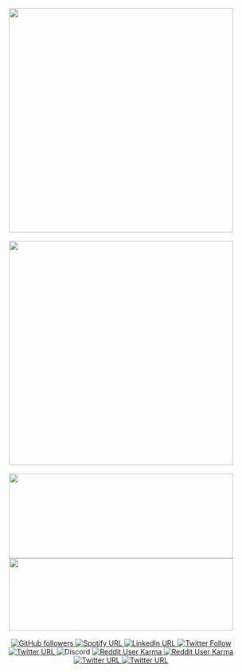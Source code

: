 <!--
**tanujp99/tanujp99** is a ✨ _special_ ✨ repository because its `README.md` (this file) appears on your GitHub profile.

Here are some ideas to get you started:

- 🔭 I’m currently working on ...
- 🌱 I’m currently learning ...
- 👯 I’m looking to collaborate on ...
- 🤔 I’m looking for help with ...
- 💬 Ask me about ...
- 📫 How to reach me: ...
- 😄 Pronouns: ...
- ⚡ Fun fact: ...
-->

<div align="center">
<img align="center" width=450 src="https://readme-typing-svg.herokuapp.com?color=%2347E10C&size=22&center=true&vCenter=true&width=450&lines=Meet+me+over+Coffee+%3A);just+a+n00b+programmer">
</div>

<br>

<div align="center">
  <img align="center" width=450 src="https://github-profile-trophy.vercel.app/?username=tanujp99&rank=SECRET,SSS,SS,S,AAA,AA,A,B&theme=chalk&column=3&margin-w=32&margin-h=15&no-bg=true&no-frame=true"/>
</div>

<br>

<div align="center">
  <img height=170 width=450 align="center" src="https://github-readme-stats.vercel.app/api?username=tanujp99&theme=calm&count_private=true&include_all_commits=true&&disable_animations=false&show_icons=false&hide=issues,contribs&hide_border=true&border_radius=12" />

  <img height=145 width=450 align="center" src="https://github-readme-stats.vercel.app/api/top-langs/?username=tanujp99&theme=calm&layout=compact&hide_border=true&langs_count=6&border_radius=12" />
</div>

<br>

<div align="center">
<!--   Github -->
  <a href="https://github.com/tanujp99" target="blank"> <img alt="GitHub followers" src="https://img.shields.io/github/followers/tanujp99?label=Github&style=social"> </a>
<!--   Spotify -->
  <a href="https://open.spotify.com/user/kpp010?si=VB36HuQZQ8-qG0p5Eyu3Lg" target="blank"> <img alt="Spotify URL" src="https://img.shields.io/twitter/url?label=spotify&logo=spotify&style=social&url=https%3A%2F%2Fopen.spotify.com%2Fuser%2Fkpp010%3Fsi%3DVB36HuQZQ8-qG0p5Eyu3Lg"> </a>
<!--   LinkedIn -->
  <a href="https://www.linkedin.com/in/tanujp/" target="blank"> <img alt="LinkedIn URL" src="https://img.shields.io/twitter/url?label=LinkedIn&logo=linkedin&style=social&url=https%3A%2F%2Fwww.linkedin.com%2Fin%2Ftanujp%2F"> </a>
<!--   Twitter -->
  <a href="https://twitter.com/tanujp99" target="blank"> <img alt="Twitter Follow" src="https://img.shields.io/twitter/follow/tanujp99?label=Twitter&style=social"> </a>
<!--   Instagram -->
  <a href="https://instagram.com/tanujp99" target="blank"> <img alt="Twitter URL" src="https://img.shields.io/twitter/url?label=instagram&logo=instagram&style=social&url=https%3A%2F%2Finstagram.com%2Ftanujp99"> </a>
  <a href="" target="blank">  </a>
<!--   Discord -->
  <a> <img alt="Discord" src="https://img.shields.io/twitter/url?label=CarmineCrown%236263&logo=discord&style=social&url=https%3A%2F%2Fwww.linkedin.com%2Fin%2Ftanujp%2F"> </a>
<!--   Reddit -->
  <a href="https://www.reddit.com/user/CarmineCrown" target="blank"> <img alt="Reddit User Karma" src="https://img.shields.io/reddit/user-karma/combined/carminecrown?label=%E2%80%8Eu%2Fcarminecrown&style=social"> </a>
  <a href="https://www.reddit.com/user/tanujp" target="blank"> <img alt="Reddit User Karma" src="https://img.shields.io/reddit/user-karma/combined/tanujp?label=%E2%80%8F%E2%80%8F%E2%80%8E%20%E2%80%8Eu%2Ftanujp&style=social"> </a>
<!--   Twitch -->
<!--   <a href="https://www.twitch.tv/CarmineCrown" target="blank"> <img alt="Twitch Status" src="https://img.shields.io/twitch/status/CarmineCrown?style=social"> </a> -->
<!--   Xbox -->
  <a href="http://live.xbox.com/Profile?Gamertag=%3CCarmineCrown%3E" target="blank"> <img alt="Twitter URL" src="https://img.shields.io/twitter/url?label=Xbox&logo=xbox&style=social&url=http%3A%2F%2Flive.xbox.com%2FProfile%3FGamertag%3D%253CCarmineCrown%253E"> </a>
<!--   Steam -->
  <a href="http://steamcommunity.com/id/tanujp/" target="blank"> <img alt="Twitter URL" src="https://img.shields.io/twitter/url?label=steam&logo=steam&style=social&url=http%3A%2F%2Fsteamcommunity.com%2Fid%2Ftanujp%2F"> </a>
  </div>

